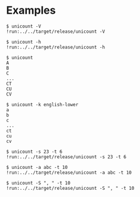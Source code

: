 # Examples

```text
$ unicount -V
!run:../../target/release/unicount -V
```

```text
$ unicount -h
!run:../../target/release/unicount -h
```

```text
$ unicount
A
B
C
...
CT
CU
CV
```

```text
$ unicount -k english-lower
a
b
c
...
ct
cu
cv
```

```text
$ unicount -s 23 -t 6
!run:../../target/release/unicount -s 23 -t 6
```

```text
$ unicount -a abc -t 10
!run:../../target/release/unicount -a abc -t 10
```

```text
$ unicount -S ", " -t 10
!run:../../target/release/unicount -S ", " -t 10
```

